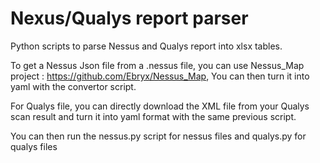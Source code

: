 # Nexus/Qualys report parser

Python scripts to parse Nessus and Qualys report into xlsx tables. 

To get a Nessus Json file from a .nessus file, you can use Nessus_Map project : https://github.com/Ebryx/Nessus_Map, 
You can then turn it into yaml with the convertor script. 

For Qualys file, you can directly download the XML file from your Qualys scan result and turn it into yaml format with the same previous script. 

You can then run the nessus.py script for nessus files and qualys.py for qualys files